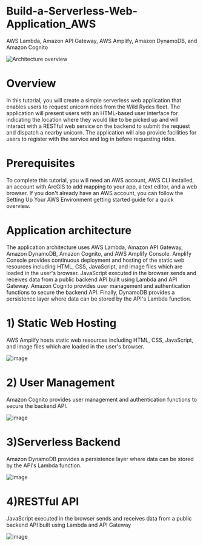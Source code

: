 # Build-a-Serverless-Web-Application_AWS
AWS Lambda, Amazon API Gateway, AWS Amplify, Amazon DynamoDB, and Amazon Cognito



 ![Architecture overview](https://github.com/AhmedAAst/Build-a-Serverless-Web-Application-_AWS/assets/95107740/900d46ce-d8ce-4603-976a-950420b6c7ec)



# Overview

In this tutorial, you will create a simple serverless web application that enables users to request unicorn rides from the Wild Rydes fleet. The application will present users with an HTML-based user interface for indicating the location where they would like to be picked up and will interact with a RESTful web service on the backend to submit the request and dispatch a nearby unicorn. The application will also provide facilities for users to register with the service and log in before requesting rides.

# Prerequisites

To complete this tutorial, you will need an AWS account, AWS CLI installed, an account with ArcGIS to add mapping to your app, a text editor, and a web browser. If you don't already have an AWS account, you can follow the Setting Up Your AWS Environment getting started guide for a quick overview.

# Application architecture

The application architecture uses AWS Lambda, Amazon API Gateway, Amazon DynamoDB, Amazon Cognito, and AWS Amplify Console. Amplify Console provides continuous deployment and hosting of the static web resources including HTML, CSS, JavaScript, and image files which are loaded in the user's browser. JavaScript executed in the browser sends and receives data from a public backend API built using Lambda and API Gateway. Amazon Cognito provides user management and authentication functions to secure the backend API. Finally, DynamoDB provides a persistence layer where data can be stored by the API's Lambda function.


# 1) Static Web Hosting 
  AWS Amplify hosts static web resources including HTML, CSS, JavaScript, and image files which are loaded in the user's browser.

  ![image](https://github.com/AhmedAAst/Build-a-Serverless-Web-Application-_AWS/assets/95107740/c1f532c3-dee9-4df1-8594-2217a1b58d19)


# 2) User Management
Amazon Cognito provides user management and authentication functions to secure the backend API.

![image](https://github.com/AhmedAAst/Build-a-Serverless-Web-Application-_AWS/assets/95107740/04ebb66c-cf4d-494d-b5e6-07b45f747885)


# 3)Serverless Backend
Amazon DynamoDB provides a persistence layer where data can be stored by the API's Lambda function.

![image](https://github.com/AhmedAAst/Build-a-Serverless-Web-Application-_AWS/assets/95107740/bd78aa2b-b4d3-4d5b-9038-5b004a2eeaba)


# 4)RESTful API
JavaScript executed in the browser sends and receives data from a public backend API built using Lambda and API Gateway

![image](https://github.com/AhmedAAst/Build-a-Serverless-Web-Application-_AWS/assets/95107740/600afca8-1ac5-41d8-acf7-7737b204f84d)
